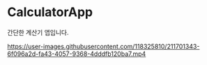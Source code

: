 # CalculatorApp
간단한 계산기 앱입니다.


https://user-images.githubusercontent.com/118325810/211701343-6f096a2d-fa43-4057-9368-4dddfb120ba7.mp4

